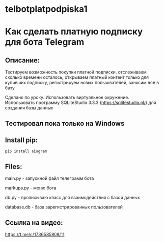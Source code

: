 # telbotplatpodpiska1
# Как сделать платную подписку для бота Telegram 

## Описание:
Тестируем возможность покупки платной подписки, отслеживаем сколько времени осталось, открываем платный контент только для купивших подписку, регистрируем новых пользователей, заносим всё в базу

Сделано по уроку.
Использовать виртуальное окружение.
Использовать программу SQLiteStudio 3.3.3 (https://sqlitestudio.pl/) для создания базы данных

## Тестировал пока только на Windows

## Install pip:
`pip install aiogram`

## Files:
main.py - запускной файл телеграмм бота

markups.py - меню бота

db.py - прописываю класс для взаимодействия с базой данных

database.db - база зарегистрированных пользователей

## Cсылка на видео: 
https://t.me/c/1736585808/11